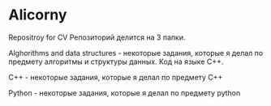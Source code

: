 # Alicorny
Repositroy for CV
Репозиторий делится на 3 папки. 

Alghorithms and data structures - некоторые задания, которые я делал по предмету алгоритмы и структуры данных. Код на языке C++.

C++ - некоторые задания, которые я делал по предмету C++

Python - некоторые задания, которые я делал по предмету python
